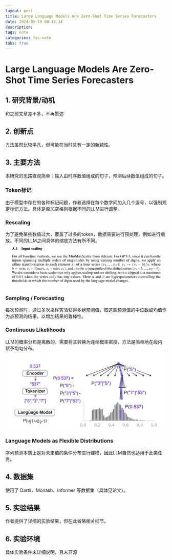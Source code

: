 ```yaml
---
layout: post
title: Large Language Models Are Zero-Shot Time Series Forecasters
date: 2024-05-19 00:13:14
description: 
tags: note
categories: fsc-note
tabs: true
---
```


# Large Language Models Are Zero-Shot Time Series Forecasters

## 1. 研究背景/动机
和之前文章差不多，不再赘述

## 2. 创新点
方法虽然比较平凡，但可能在当时具有一定的新颖性。

## 3. 主要方法
本研究的思路直观简单：输入由时序数值组成的句子，预测后续数值组成的句子。

### Token标记
由于模型中存在的各种标记问题，作者选择在每个数字间加入几个逗号，以强制规定标记方法。具体是否加空格则根据不同的LLM进行调整。

### Rescaling
为了避免某些数值过大，覆盖了过多的token，数据需要进行预处理，例如进行缩放。不同的LLM之间具体的缩放方法有所不同。
![Rescaling 方法示意图](./pic/llm4zeroshot/scaling.jpg)

### Sampling / Forecasting
每次预测时，通过多次采样实验获得多组预测值，取这些预测值的中位数或均值作为点预测的结果，以增加结果的鲁棒性。

### Continuous Likelihoods
LLM的概率分布是离散的，需要将其转换为连续概率密度，方法是简单地在段内赋予均匀分布。
![连续概率密度示意图](./pic/llm4zeroshot/p.jpg)

### Language Models as Flexible Distributions
序列预测本质上是对未来值的条件分布进行建模，因此LLM自然也适用于此类任务。

## 4. 数据集
使用了 Darts、Monash、Informer 等数据集（具体见论文）。

## 5. 实验结果
作者提供了详细的实验结果，但在此省略相关细节。

## 6. 实验环境
具体实验条件未详细说明，且未开源
